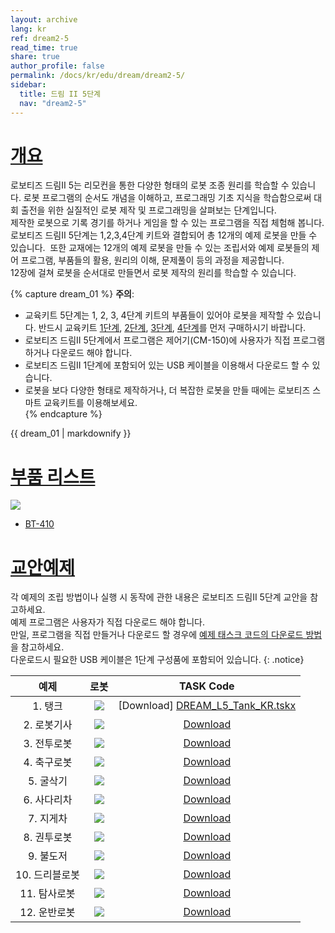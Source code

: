 ```yaml
---
layout: archive
lang: kr
ref: dream2-5
read_time: true
share: true
author_profile: false
permalink: /docs/kr/edu/dream/dream2-5/
sidebar:
  title: 드림 II 5단계
  nav: "dream2-5"
---
```


# [개요](#개요)

로보티즈 드림II 5는 리모컨을 통한 다양한 형태의 로봇 조종 원리를 학습할 수 있습니다. 로봇 프로그램의 순서도 개념을 이해하고, 프로그래밍 기초 지식을 학습함으로써 대회 출전을 위한 실질적인 로봇 제작 및 프로그래밍을 살펴보는 단계입니다.  
제작한 로봇으로 기록 경기를 하거나 게임을 할 수 있는 프로그램을 직접 체험해 봅니다.  
로보티즈 드림II 5단계는 1,2,3,4단계 키트와 결합되어 총 12개의 예제 로봇을 만들 수 있습니다.  또한 교재에는 12개의 예제 로봇을 만들 수 있는 조립서와 예제 로봇들의 제어 프로그램, 부품들의 활용, 원리의 이해, 문제풀이 등의 과정을 제공합니다.  
12장에 걸쳐 로봇을 순서대로 만들면서 로봇 제작의 원리를 학습할 수 있습니다.

{% capture dream_01 %}
**주의**:
- 교육키트 5단계는 1, 2, 3, 4단계 키트의 부품들이 있어야 로봇을 제작할 수 있습니다. 반드시 교육키트 [1단계](/docs/kr/edu/dream/dream2-1/), [2단계](/docs/kr/edu/dream/dream2-2/), [3단계](/docs/kr/edu/dream/dream2-3/), [4단계](/docs/kr/edu/dream/dream2-4/)를 먼저 구매하시기 바랍니다.
- 로보티즈 드림II 5단계에서 프로그램은 제어기(CM-150)에 사용자가 직접 프로그램 하거나 다운로드 해야 합니다.
- 로보티즈 드림II 1단계에 포함되어 있는 USB 케이블을 이용해서 다운로드 할 수 있습니다.
- 로봇을 보다 다양한 형태로 제작하거나, 더 복잡한 로봇을 만들 때에는 로보티즈 스마트 교육키트를 이용해보세요.  
{% endcapture %}

<div class="notice--warning">{{ dream_01 | markdownify }}</div>

# [부품 리스트](#부품-리스트)

![](/assets/images/edu/dream/dream2/e-manual_dream2_lv5_partlist_kr.jpg)

- [BT-410]

# [교안예제](#교안예제)

각 예제의 조립 방법이나 실행 시 동작에 관한 내용은 로보티즈 드림II 5단계 교안을 참고하세요.  
예제 프로그램은 사용자가 직접 다운로드 해야 합니다.  
만일, 프로그램을 직접 만들거나 다운로드 할 경우에 [예제 태스크 코드의 다운로드 방법]을 참고하세요.  
다운로드시 필요한 USB 케이블은 1단계 구성품에 포함되어 있습니다.
{: .notice}

|예제|로봇|TASK Code|
| :---: | :---: | :---: |
|    1. 탱크     |     ![](/assets/images/edu/dream/dream2/dream2_05_01_kr.jpg)| [Download] [DREAM_L5_Tank_KR.tskx]     |
|  2. 로봇기사   |  ![](/assets/images/edu/dream/dream2/dream2_05_02_kr.jpg)| [Download][DREAM_L5_RobotKnight_KR.tskx]  |
|  3. 전투로봇   |    ![](/assets/images/edu/dream/dream2/dream2_05_03_kr.jpg)|[Download][DREAM_L5_WarRobot_KR.tskx]    |
|  4. 축구로봇   |  ![](/assets/images/edu/dream/dream2/dream2_05_04_kr.jpg)|[Download][DREAM_L5_SoccerRobot_KR.tskx]   |
|   5. 굴삭기    |   ![](/assets/images/edu/dream/dream2/dream2_05_05_kr.jpg)|[Download][DREAM_L5_Excavator_KR.tskx]    |
|  6. 사다리차   |  ![](/assets/images/edu/dream/dream2/dream2_05_06_kr.jpg)|[Download][DREAM_L5_LadderTruck_KR.tskx]   |
|   7. 지게차    |    ![](/assets/images/edu/dream/dream2/dream2_05_07_kr.jpg)|[Download][DREAM_L5_ForkLift_KR.tskx]    |
|  8. 권투로봇   |  ![](/assets/images/edu/dream/dream2/dream2_05_08_kr.jpg)|[Download][DREAM_L5_BoxingRobot_KR.tskx]   |
|   9. 불도저    |   ![](/assets/images/edu/dream/dream2/dream2_05_09_kr.jpg)|[Download][DREAM_L5_Bulldozer_KR.tskx]    |
| 10. 드리블로봇 |  ![](/assets/images/edu/dream/dream2/dream2_05_10_kr.jpg)|[Download][DREAM_L5_DribbleRobot_KR.tskx]  |
|  11. 탐사로봇  |    ![](/assets/images/edu/dream/dream2/dream2_05_11_kr.jpg)|[Download][DREAM_L5_Explorer_KR.tskx]    |
|  12. 운반로봇  | ![](/assets/images/edu/dream/dream2/dream2_05_12_kr.jpg)|[Download][DREAM_L5_TransportRobot_KR.tskx] |


[BT-410]: /docs/kr/parts/communication/bt-410/
[예제 태스크 코드의 다운로드 방법]: /docs/kr/faq/download_task_code/
[DREAM_L5_Tank_KR.tskx]: http://support.robotis.com/ko/baggage_files/dream2/dream2_l5_tank_kr.tskx
[DREAM_L5_RobotKnight_KR.tskx]: http://support.robotis.com/ko/baggage_files/dream2/dream2_l5_robotknight_kr.tskx
[DREAM_L5_WarRobot_KR.tskx]: http://support.robotis.com/ko/baggage_files/dream2/dream2_l3_fourwheeled_kr.tskx
[DREAM_L5_SoccerRobot_KR.tskx]: http://support.robotis.com/ko/baggage_files/dream2/dream2_l5_soccerrobot_kr.tskx
[DREAM_L5_Excavator_KR.tskx]: http://support.robotis.com/ko/baggage_files/dream2/dream2_l5_excavator_kr.tskx
[DREAM_L5_LadderTruck_KR.tskx]: http://support.robotis.com/ko/baggage_files/dream2/dream2_l5_laddertruck_kr.tskx
[DREAM_L5_ForkLift_KR.tskx]: http://support.robotis.com/ko/baggage_files/dream2/dream2_l5_forklift_kr.tskx
[DREAM_L5_BoxingRobot_KR.tskx]: http://support.robotis.com/ko/baggage_files/dream2/dream2_l5_boxingrobot_kr.tskx
[DREAM_L5_Bulldozer_KR.tskx]: http://support.robotis.com/ko/baggage_files/dream2/dream2_l5_bulldozer_kr.tskx
[DREAM_L5_DribbleRobot_KR.tskx]: http://support.robotis.com/ko/baggage_files/dream2/dream2_l5_dribblerobot_kr.tskx
[DREAM_L5_Explorer_KR.tskx]: http://support.robotis.com/ko/baggage_files/dream2/dream2_l5_explorer_kr.tskx
[DREAM_L5_TransportRobot_KR.tskx]: http://support.robotis.com/ko/baggage_files/dream2/dream2_l5_transportrobot_kr.tskx
